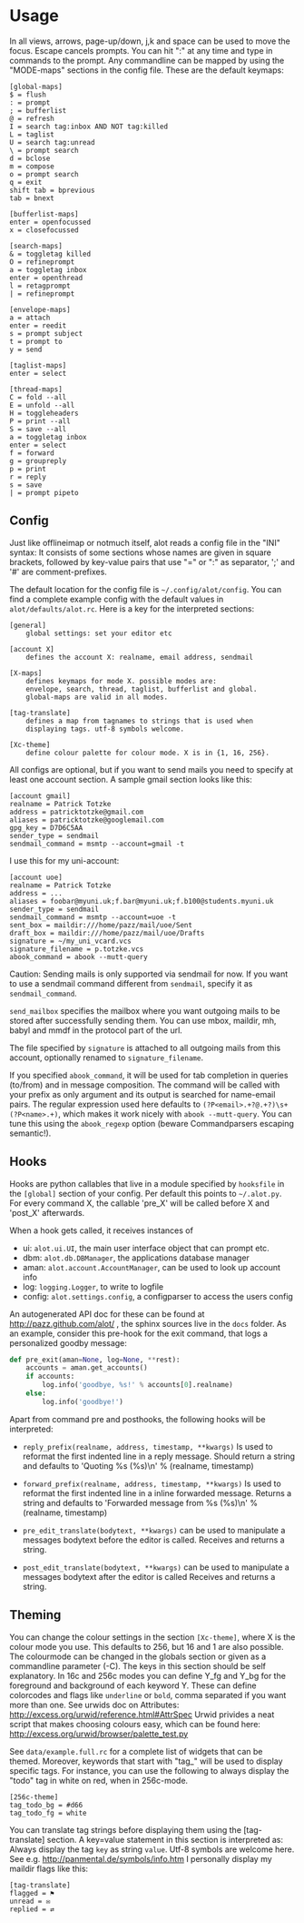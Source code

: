 Usage
=====
In all views, arrows, page-up/down, j,k and space can be used to move the focus.
Escape cancels prompts. You can hit ":" at any time and type in commands
to the prompt. Any commandline can be mapped by using the "MODE-maps" sections
in the config file. These are the default keymaps:

    [global-maps]
    $ = flush
    : = prompt
    ; = bufferlist
    @ = refresh
    I = search tag:inbox AND NOT tag:killed
    L = taglist
    U = search tag:unread
    \ = prompt search 
    d = bclose
    m = compose
    o = prompt search 
    q = exit
    shift tab = bprevious
    tab = bnext
    
    [bufferlist-maps]
    enter = openfocussed
    x = closefocussed
    
    [search-maps]
    & = toggletag killed
    O = refineprompt
    a = toggletag inbox
    enter = openthread
    l = retagprompt
    | = refineprompt
    
    [envelope-maps]
    a = attach
    enter = reedit
    s = prompt subject 
    t = prompt to 
    y = send
    
    [taglist-maps]
    enter = select
    
    [thread-maps]
    C = fold --all
    E = unfold --all
    H = toggleheaders
    P = print --all
    S = save --all
    a = toggletag inbox
    enter = select
    f = forward
    g = groupreply
    p = print
    r = reply
    s = save
    | = prompt pipeto 

Config
------
Just like offlineimap or notmuch itself, alot reads a config file in the "INI" syntax:
It consists of some sections whose names are given in square brackets, followed by
key-value pairs that use "=" or ":" as separator, ';' and '#' are comment-prefixes.

The default location for the config file is `~/.config/alot/config`.
You can find a complete example config with the default values in
`alot/defaults/alot.rc`.
Here is a key for the interpreted sections:

    [general]
        global settings: set your editor etc
    
    [account X]
        defines the account X: realname, email address, sendmail
    
    [X-maps]
        defines keymaps for mode X. possible modes are:
        envelope, search, thread, taglist, bufferlist and global.
        global-maps are valid in all modes.
    
    [tag-translate]
        defines a map from tagnames to strings that is used when
        displaying tags. utf-8 symbols welcome.
    
    [Xc-theme]
        define colour palette for colour mode. X is in {1, 16, 256}.

All configs are optional, but if you want to send mails you need to
specify at least one account section.
A sample gmail section looks like this:

    [account gmail]
    realname = Patrick Totzke
    address = patricktotzke@gmail.com
    aliases = patricktotzke@googlemail.com
    gpg_key = D7D6C5AA
    sender_type = sendmail
    sendmail_command = msmtp --account=gmail -t

I use this for my uni-account:

    [account uoe]
    realname = Patrick Totzke
    address = ...
    aliases = foobar@myuni.uk;f.bar@myuni.uk;f.b100@students.myuni.uk
    sender_type = sendmail
    sendmail_command = msmtp --account=uoe -t
    sent_box = maildir:///home/pazz/mail/uoe/Sent
    draft_box = maildir:///home/pazz/mail/uoe/Drafts
    signature = ~/my_uni_vcard.vcs
    signature_filename = p.totzke.vcs
    abook_command = abook --mutt-query


Caution: Sending mails is only supported via sendmail for now. If you want
to use a sendmail command different from `sendmail`, specify it as `sendmail_command`.

`send_mailbox` specifies the mailbox where you want outgoing mails to be stored
after successfully sending them. You can use mbox, maildir, mh, babyl and mmdf
in the protocol part of the url.

The file specified by `signature` is attached to all outgoing mails from this account, optionally renamed to
`signature_filename`.

If you specified `abook_command`, it will be used for tab completion in queries (to/from)
and in message composition. The command will be called with your prefix as only argument
and its output is searched for name-email pairs. The regular expression used here
defaults to `(?P<email>.+?@.+?)\s+(?P<name>.+)`, which makes it work nicely with `abook --mutt-query`.
You can tune this using the `abook_regexp` option (beware Commandparsers escaping semantic!).


Hooks
-----
Hooks are python callables that live in a module specified by
`hooksfile` in the `[global]` section of your config. Per default this points to `~/.alot.py`.
For every command X, the callable 'pre_X' will be called before X and 'post_X' afterwards.

When a hook gets called, it receives instances of

 * ui: `alot.ui.UI`, the main user interface object that can prompt etc.
 * dbm: `alot.db.DBManager`, the applications database manager
 * aman: `alot.account.AccountManager`, can be used to look up account info
 * log: `logging.Logger`, to write to logfile
 * config: `alot.settings.config`, a configparser to access the users config

An autogenerated API doc for these can be found at http://pazz.github.com/alot/ ,
the sphinx sources live in the `docs` folder.
As an example, consider this pre-hook for the exit command,
that logs a personalized goodby message:

```python
def pre_exit(aman=None, log=None, **rest):
    accounts = aman.get_accounts()
    if accounts:
        log.info('goodbye, %s!' % accounts[0].realname)
    else:
        log.info('goodbye!')
```

Apart from command pre and posthooks, the following hooks will be interpreted:
 * `reply_prefix(realname, address, timestamp, **kwargs)`
   Is used to reformat the first indented line in a reply message.
   Should return a string and defaults to 'Quoting %s (%s)\n' % (realname, timestamp)
 
 * `forward_prefix(realname, address, timestamp, **kwargs)`
   Is used to reformat the first indented line in a inline forwarded message.
   Returns a string and defaults to 'Forwarded message from %s (%s)\n' % (realname, timestamp)
 * `pre_edit_translate(bodytext, **kwargs)`
   can be used to manipulate a messages bodytext before the editor is called.
   Receives and returns a string.
 * `post_edit_translate(bodytext, **kwargs)`
   can be used to manipulate a messages bodytext after the editor is called
   Receives and returns a string.



Theming
-------
You can change the colour settings in the section `[Xc-theme]`, where X is the
colour mode you use. This defaults to 256, but 16 and 1 are also possible.
The colourmode can be changed in the globals section or given as a commandline
parameter (-C).
The keys in this section should be self explanatory. In 16c and 256c modes you can define Y_fg and
Y_bg for the foreground and background of each keyword Y. These can define colorcodes and flags
like `underline` or `bold`, comma separated if you want more than one. See urwids doc on Attributes:
http://excess.org/urwid/reference.html#AttrSpec
Urwid privides a neat script that makes choosing colours easy, which can be found here:
http://excess.org/urwid/browser/palette_test.py

See `data/example.full.rc` for a complete list of widgets that can be themed.
Moreover, keywords that start with "tag_" will be used to display specific tags. For instance, you
can use the following to always display the "todo" tag in white on red, when in 256c-mode.

    [256c-theme]
    tag_todo_bg = #d66
    tag_todo_fg = white

You can translate tag strings before displaying them using the [tag-translate] section.
A key=value statement in this section is interpreted as:
Always display the tag `key` as string `value`. Utf-8 symbols are welcome here.
See e.g. http://panmental.de/symbols/info.htm
I personally display my maildir flags like this:

    [tag-translate]
    flagged = ⚑
    unread = ✉
    replied = ⇄
